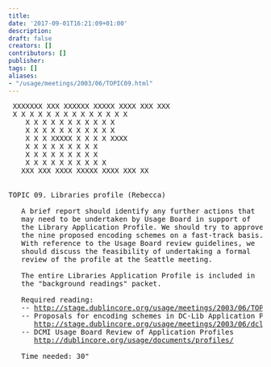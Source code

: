```yaml
---
title: 
date: '2017-09-01T16:21:09+01:00'
description: 
draft: false
creators: []
contributors: []
publisher: 
tags: []
aliases:
- "/usage/meetings/2003/06/TOPIC09.html"
---
```


<pre>
 XXXXXXX XXX XXXXXX XXXXX XXXX XXX XXX  
 X X X X X X X X X X X X X X 
    X X X X X X X X X X X 
    X X X X X X X X X X X 
    X X X XXXXX X X X X XXXX 
    X X X X X X X X X 
    X X X X X X X X X 
    X X X X X X X X X X  
   XXX XXX XXXX XXXXX XXXX XXX XX   
                                                                
                                                                
TOPIC 09. Libraries profile (Rebecca)

   A brief report should identify any further actions that
   may need to be undertaken by Usage Board in support of
   the Library Application Profile. We should try to approve
   the nine proposed encoding schemes on a fast-track basis.
   With reference to the Usage Board review guidelines, we
   should discuss the feasibility of undertaking a formal
   review of the profile at the Seattle meeting.

   The entire Libraries Application Profile is included in
   the "background readings" packet.

   Required reading:
   -- <a href="http://stage.dublincore.org/usage/meetings/2003/06/TOPIC09.html">http://stage.dublincore.org/usage/meetings/2003/06/TOPIC09.html</a>
   -- Proposals for encoding schemes in DC-Lib Application Profile
      <a href="http://stage.dublincore.org/usage/meetings/2003/06/dclib-encodingschemes.html">http://stage.dublincore.org/usage/meetings/2003/06/dclib-encodingschemes.html</a>
   -- DCMI Usage Board Review of Application Profiles
      <a href="http://dublincore.org/usage/documents/profiles/">http://dublincore.org/usage/documents/profiles/</a>

   Time needed: 30"

</pre>
